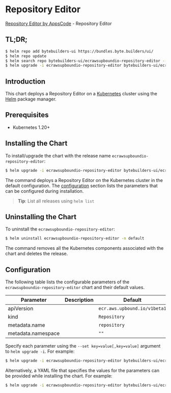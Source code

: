 # Repository Editor

[Repository Editor by AppsCode](https://byte.builders) - Repository Editor

## TL;DR;

```bash
$ helm repo add bytebuilders-ui https://bundles.byte.builders/ui/
$ helm repo update
$ helm search repo bytebuilders-ui/ecrawsupboundio-repository-editor --version=v0.4.18
$ helm upgrade -i ecrawsupboundio-repository-editor bytebuilders-ui/ecrawsupboundio-repository-editor -n default --create-namespace --version=v0.4.18
```

## Introduction

This chart deploys a Repository Editor on a [Kubernetes](http://kubernetes.io) cluster using the [Helm](https://helm.sh) package manager.

## Prerequisites

- Kubernetes 1.20+

## Installing the Chart

To install/upgrade the chart with the release name `ecrawsupboundio-repository-editor`:

```bash
$ helm upgrade -i ecrawsupboundio-repository-editor bytebuilders-ui/ecrawsupboundio-repository-editor -n default --create-namespace --version=v0.4.18
```

The command deploys a Repository Editor on the Kubernetes cluster in the default configuration. The [configuration](#configuration) section lists the parameters that can be configured during installation.

> **Tip**: List all releases using `helm list`

## Uninstalling the Chart

To uninstall the `ecrawsupboundio-repository-editor`:

```bash
$ helm uninstall ecrawsupboundio-repository-editor -n default
```

The command removes all the Kubernetes components associated with the chart and deletes the release.

## Configuration

The following table lists the configurable parameters of the `ecrawsupboundio-repository-editor` chart and their default values.

|     Parameter      | Description |                 Default                 |
|--------------------|-------------|-----------------------------------------|
| apiVersion         |             | <code>ecr.aws.upbound.io/v1beta1</code> |
| kind               |             | <code>Repository</code>                 |
| metadata.name      |             | <code>repository</code>                 |
| metadata.namespace |             | <code>""</code>                         |


Specify each parameter using the `--set key=value[,key=value]` argument to `helm upgrade -i`. For example:

```bash
$ helm upgrade -i ecrawsupboundio-repository-editor bytebuilders-ui/ecrawsupboundio-repository-editor -n default --create-namespace --version=v0.4.18 --set apiVersion=ecr.aws.upbound.io/v1beta1
```

Alternatively, a YAML file that specifies the values for the parameters can be provided while
installing the chart. For example:

```bash
$ helm upgrade -i ecrawsupboundio-repository-editor bytebuilders-ui/ecrawsupboundio-repository-editor -n default --create-namespace --version=v0.4.18 --values values.yaml
```
